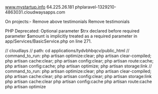 www.mystartup.info
64.225.26.181
phplaravel-1329210-4863031.cloudwaysapps.com

On projects:-
    Remove above testimonials
    Remove testimonials


PHP Deprecated: Optional parameter $trx declared before required parameter $amount is implicitly treated as a required parameter in app/Services/BasicService.php on line 271.

// cloudlays
// path: cd applications/tydvbhbqcv/public_html
// command_to_run: php artisan optimize:clear; php artisan clear-compiled; php artisan cache:clear; php artisan config:clear; php artisan route:cache; php artisan config:cache; php artisan optimize; php artisan storage:link
// command_to_run: php artisan optimize:clear; php artisan clear-compiled; php artisan cache:clear; php artisan config:clear; php artisan storage:link
php artisan cache:clear
php artisan config:cache
php artisan route:cache
php artisan optimize
